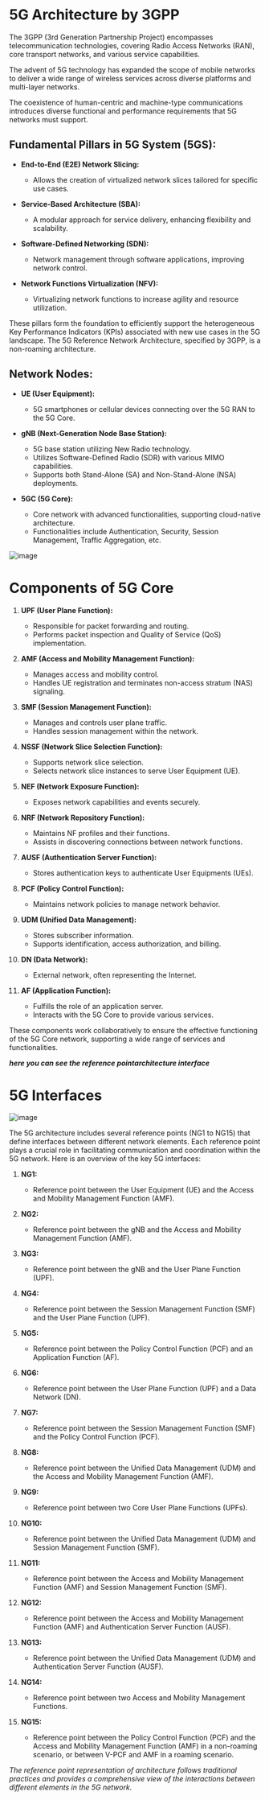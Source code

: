 # 5G Architecture by 3GPP

The 3GPP (3rd Generation Partnership Project) encompasses telecommunication technologies, covering Radio Access Networks (RAN), core transport networks, and various service capabilities. 

The advent of 5G technology has expanded the scope of mobile networks to deliver a wide range of wireless services across diverse platforms and multi-layer networks.

The coexistence of human-centric and machine-type communications introduces diverse functional and performance requirements that 5G networks must support.

## Fundamental Pillars in 5G System (5GS):

- **End-to-End (E2E) Network Slicing:**
  - Allows the creation of virtualized network slices tailored for specific use cases.
  
- **Service-Based Architecture (SBA):**
  - A modular approach for service delivery, enhancing flexibility and scalability.
  
- **Software-Defined Networking (SDN):**
  - Network management through software applications, improving network control.
  
- **Network Functions Virtualization (NFV):**
  - Virtualizing network functions to increase agility and resource utilization.

These pillars form the foundation to efficiently support the heterogeneous Key Performance Indicators (KPIs) associated with new use cases in the 5G landscape. The 5G Reference Network Architecture, specified by 3GPP, is a non-roaming architecture.

## Network Nodes:

- **UE (User Equipment):**
  - 5G smartphones or cellular devices connecting over the 5G RAN to the 5G Core.
  
- **gNB (Next-Generation Node Base Station):**
  - 5G base station utilizing New Radio technology.
  - Utilizes Software-Defined Radio (SDR) with various MIMO capabilities.
  - Supports both Stand-Alone (SA) and Non-Stand-Alone (NSA) deployments.
  
- **5GC (5G Core):**
  - Core network with advanced functionalities, supporting cloud-native architecture.
  - Functionalities include Authentication, Security, Session Management, Traffic Aggregation, etc.





![image](https://github.com/Rjesh2006/5G-Architectures/assets/143868643/209760df-63a5-4db8-8fc8-b6d3ccec1e43)


# Components of 5G Core


1. **UPF (User Plane Function):**
   - Responsible for packet forwarding and routing.
   - Performs packet inspection and Quality of Service (QoS) implementation.

2. **AMF (Access and Mobility Management Function):**
   - Manages access and mobility control.
   - Handles UE registration and terminates non-access stratum (NAS) signaling.

3. **SMF (Session Management Function):**
   - Manages and controls user plane traffic.
   - Handles session management within the network.

4. **NSSF (Network Slice Selection Function):**
   - Supports network slice selection.
   - Selects network slice instances to serve User Equipment (UE).

5. **NEF (Network Exposure Function):**
   - Exposes network capabilities and events securely.

6. **NRF (Network Repository Function):**
   - Maintains NF profiles and their functions.
   - Assists in discovering connections between network functions.

7. **AUSF (Authentication Server Function):**
   - Stores authentication keys to authenticate User Equipments (UEs).

8. **PCF (Policy Control Function):**
   - Maintains network policies to manage network behavior.

9. **UDM (Unified Data Management):**
   - Stores subscriber information.
   - Supports identification, access authorization, and billing.

10. **DN (Data Network):**
    - External network, often representing the Internet.

11. **AF (Application Function):**
    - Fulfills the role of an application server.
    - Interacts with the 5G Core to provide various services.

These components work collaboratively to ensure the effective functioning of the 5G Core network, supporting a wide range of services and functionalities.



  ***here you can see the reference pointarchitecture interface***
# 5G Interfaces

![image](https://github.com/Rjesh2006/5G-Architectures/assets/143868643/c855728b-afd6-41be-94b7-b0b537891247)


The 5G architecture includes several reference points (NG1 to NG15) that define interfaces between different network elements. Each reference point plays a crucial role in facilitating communication and coordination within the 5G network. Here is an overview of the key 5G interfaces:

1. **NG1:**
   - Reference point between the User Equipment (UE) and the Access and Mobility Management Function (AMF).

2. **NG2:**
   - Reference point between the gNB and the Access and Mobility Management Function (AMF).

3. **NG3:**
   - Reference point between the gNB and the User Plane Function (UPF).

4. **NG4:**
   - Reference point between the Session Management Function (SMF) and the User Plane Function (UPF).

5. **NG5:**
   - Reference point between the Policy Control Function (PCF) and an Application Function (AF).

6. **NG6:**
   - Reference point between the User Plane Function (UPF) and a Data Network (DN).

7. **NG7:**
   - Reference point between the Session Management Function (SMF) and the Policy Control Function (PCF).

8. **NG8:**
   - Reference point between the Unified Data Management (UDM) and the Access and Mobility Management Function (AMF).

9. **NG9:**
   - Reference point between two Core User Plane Functions (UPFs).

10. **NG10:**
    - Reference point between the Unified Data Management (UDM) and Session Management Function (SMF).

11. **NG11:**
    - Reference point between the Access and Mobility Management Function (AMF) and Session Management Function (SMF).

12. **NG12:**
    - Reference point between the Access and Mobility Management Function (AMF) and Authentication Server Function (AUSF).

13. **NG13:**
    - Reference point between the Unified Data Management (UDM) and Authentication Server Function (AUSF).

14. **NG14:**
    - Reference point between two Access and Mobility Management Functions.

15. **NG15:**
    - Reference point between the Policy Control Function (PCF) and the Access and Mobility Management Function (AMF) in a non-roaming scenario, or between V-PCF and AMF in a roaming scenario.
      

*The reference point representation of architecture follows traditional practices and provides a comprehensive view of the interactions between different elements in the 5G network.*
